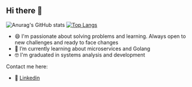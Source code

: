 ## Hi there 👋

![Anurag's GitHub stats](https://github-readme-stats.vercel.app/api?username=iurylemos&hide=contribs,prs&show_icons=true&theme=radical)  [![Top Langs](https://github-readme-stats.vercel.app/api/top-langs/?username=iurylemos&layout=compact)](https://github.com/anuraghazra/github-readme-stats)

- 😄 I'm passionate about solving problems and learning. Always open to new challenges and ready to face changes
- 🌱 I’m currently learning about microservices and Golang
- :nerd_face: I'm graduated in systems analysis and development 



Contact me here:
- 💬 [Linkedin](https://www.linkedin.com/in/claudio-iury-lemos-maia-1811b4155/)

<!--
**iurylemos/iurylemos** is a ✨ _special_ ✨ repository because its `README.md` (this file) appears on your GitHub profile.

Here are some ideas to get you started:

- 🔭 I’m currently working on ...
- 🌱 I’m currently learning ...
- 👯 I’m looking to collaborate on ...
- 🤔 I’m looking for help with ...
- 💬 Ask me about ...
- 📫 How to reach me: ...
- 😄 Pronouns: ...
- ⚡ Fun fact: ...
-->
